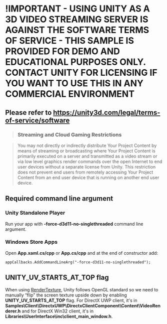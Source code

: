 # !IMPORTANT - USING UNITY AS A 3D VIDEO STREAMING SERVER IS AGAINST THE SOFTWARE TERMS OF SERVICE - THIS SAMPLE IS PROVIDED FOR DEMO AND EDUCATIONAL PURPOSES ONLY.  CONTACT UNITY FOR LICENSING IF YOU WANT TO USE THIS IN ANY COMMERCIAL ENVIRONMENT

## Please refer to https://unity3d.com/legal/terms-of-service/software 

> ### Streaming and Cloud Gaming Restrictions

> You may not directly or indirectly distribute Your Project Content by means of streaming or broadcasting where Your Project Content is primarily executed on a server and transmitted as a video stream or via low level graphics render commands over the open Internet to end user devices without a separate license from Unity. This restriction does not prevent end users from remotely accessing Your Project Content from an end user device that is running on another end user device.

## Required command line argument

### Unity Standalone Player

Run your app with **-force-d3d11-no-singlethreaded** command line argument.

### Windows Store Apps

Open **App.xaml.cs/cpp** or **App.cs/cpp** and at the end of constructor add:

```
appCallbacks.AddCommandLineArg("-force-d3d11-no-singlethreaded");
```

## UNITY_UV_STARTS_AT_TOP flag

When using [RenderTexture](https://docs.unity3d.com/ScriptReference/RenderTexture.html), Unity follows OpenGL standard so we need to manually “flip” the screen texture upside down by enabling **UNITY_UV_STARTS_AT_TOP** flag. For DirectX UWP client, it's in **Samples\Client\DirectxUWP\DirectxClientComponent\Content\VideoRenderer.h** and for DirectX Win32 client, it's in **Libraries\UserInterface\inc\client_main_window.h**.